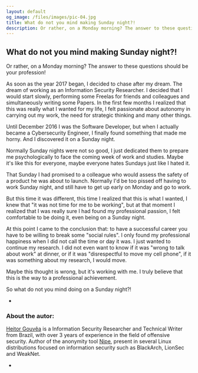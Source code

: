 ```yaml
---
layout: default
og_image: /files/images/pic-04.jpg
title: What do not you mind making Sunday night?!
description: Or rather, on a Monday morning? The answer to these questions should be your profession!
---
```


## What do not you mind making Sunday night?!

Or rather, on a Monday morning? The answer to these questions should be your profession!

As soon as the year 2017 began, I decided to chase after my dream. The dream of working as an Information Security Researcher. I decided that I would start slowly, performing some Freelas for friends and colleagues and simultaneously writing some Papers. In the first few months I realized that this was really what I wanted for my life, I felt passionate about autonomy in carrying out my work, the need for strategic thinking and many other things.

Until December 2016 I was the Software Developer, but when I actually became a Cybersecurity Engineer, I finally found something that made me horny. And I discovered it on a Sunday night.

Normally Sunday nights were not so good, I just dedicated them to prepare me psychologically to face the coming week of work and studies. Maybe it's like this for everyone, maybe everyone hates Sundays just like I hated it.

That Sunday I had promised to a colleague who would assess the safety of a product he was about to launch. Normally I'd be too pissed off having to work Sunday night, and still have to get up early on Monday and go to work.

But this time it was different, this time I realized that this is what I wanted, I knew that "it was not time for me to be working", but at that moment I realized that I was really sure I had found my professional passion, I felt comfortable to be doing it, even being on a Sunday night.

At this point I came to the conclusion that: to have a successful career you have to be willing to break some "social rules". I only found my professional happiness when I did not call the time or day it was. I just wanted to continue my research. I did not even want to know if it was "wrong to talk about work" at dinner, or if it was "disrespectful to move my cell phone", if it was something about my research, I would move.

Maybe this thought is wrong, but it's working with me. I truly believe that this is the way to a professional achievement.

So what do not you mind doing on a Sunday night?!

-

### About the autor:

[Heitor Gouvêa](https://heitorgouvea.me) is a Information Security Researcher and Technical Writer from Brazil, with over 3 years of experience in the field of offensive security. Author of the anonymity tool [Nipe](https://github.com/GouveaHeitor/nipe), present in several Linux distributions focused on information security such as BlackArch, LionSec and WeakNet.

-
